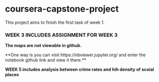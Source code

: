 # coursera-capstone-project
This project aims to finish the first task of week 1.
### WEEK 3 INCLUDES ASSIGNMENT FOR WEEK 3
**The maps are not viewable in github.**
<p> </p>
**One way is you can visit https://nbviewer.jupyter.org/ and enter the notebook github link and view it there.**
<p> <b>WEEK 5 includes analysis between crime rates and hih density of scoial places </b> </p>
